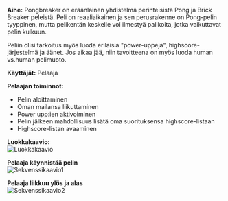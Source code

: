 
**Aihe:** Pongbreaker on eräänlainen yhdistelmä perinteisistä Pong ja Brick Breaker peleistä. Peli on reaaliaikainen ja sen  perusrakenne on Pong-pelin tyyppinen, mutta pelikentän keskelle voi ilmestyä palikoita, jotka vaikuttavat pelin kulkuun.

Peliin olisi tarkoitus myös luoda erilaisia
"power-uppeja", highscore-järjestelmä ja äänet. Jos aikaa jää, niin tavoitteena on myös luoda human vs.human pelimuoto.

**Käyttäjät:** Pelaaja

**Pelaajan toiminnot:** 
- Pelin aloittaminen
- Oman mailansa liikuttaminen
- Power upp:ien aktivoiminen
- Pelin jälkeen mahdollisuus lisätä oma suorituksensa highscore-listaan
- Highscore-listan avaaminen  

**Luokkakaavio:**  
![Luokkakaavio](/dokumentaatio/Luokkakaavio2.png)


**Pelaaja käynnistää pelin**  
![Sekvenssikaavio1](/dokumentaatio/sekvenssikaavio1.png)  


**Pelaaja liikkuu ylös ja alas**  
![Sekvenssikaavio2](/dokumentaatio/sekvenssikaavio2.png)
